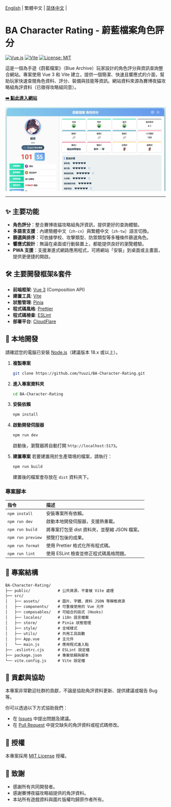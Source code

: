 <p>
  <a href="./docs/README.en.md">English</a> | 
  繁體中文 | 
  <a href="./docs/README.zh-CN.md">简体中文</a> | 
</p>

# BA Character Rating - 蔚藍檔案角色評分

<p align="left">
  <a href="https://vuejs.org/"><img alt="Vue.js" src="https://img.shields.io/badge/Vue.js-3-4FC08D?style=flat-square"></a>
  <a href="https://vitejs.dev/"><img alt="Vite" src="https://img.shields.io/badge/Vite-5-646CFF?style=flat-square"></a>
  <a href="https://opensource.org/licenses/MIT"><img alt="License: MIT" src="https://img.shields.io/badge/License-MIT-yellow.svg?style=flat-square"></a>
</p>

這是一個為手遊《蔚藍檔案》（Blue Archive）玩家設計的角色評分與資訊查詢整合網站。專案使用 Vue 3 和 Vite 建立，提供一個簡潔、快速且響應式的介面，幫助玩家快速查閱角色資料、評分、裝備與技能等資訊。網站資料來源為賽博夜貓攻略組角評資料（已徵得攻略組同意）。

**[➡️ 點此進入網站](https://ba-character-rating.pages.dev/)**

![專案預覽圖](https://raw.githubusercontent.com/Yuuzi261/BA-Character-Rating/refs/heads/main/public/og_image.webp)

---

## ✨ 主要功能

*   **角色評分**：整合賽博夜貓攻略組角評資訊，提供更好的查詢體驗。
*   **多語言支援**：內建簡體中文（`zh-cn`）與繁體中文（`zh-tw`）語言切換。
*   **篩選與排序**：可依據學校、攻擊類型、防禦類型等多種條件篩選角色。
*   **響應式設計**：無論在桌面或行動裝置上，都能提供良好的瀏覽體驗。
*   **PWA 支援**：支援漸進式網路應用程式，可將網站「安裝」到桌面或主畫面，提供更便捷的開啟。

## 🛠️ 主要開發框架&套件

*   **前端框架**: [Vue 3](https://vuejs.org/) (Composition API)
*   **建置工具**: [Vite](https://vitejs.dev/)
*   **狀態管理**: [Pinia](https://pinia.vuejs.org/)
*   **程式碼風格**: [Prettier](https://prettier.io/)
*   **程式碼檢查**: [ESLint](https://eslint.org/)
*   **部署平台**: [CloudFlare](https://www.cloudflare.com/)

## 🚀 本地開發

請確認您的電腦已安裝 [Node.js](https://nodejs.org/)（建議版本 18.x 或以上）。

1.  **複製專案**
    ```bash
    git clone https://github.com/Yuuzi/BA-Character-Rating.git
    ```

2.  **進入專案資料夾**
    ```bash
    cd BA-Character-Rating
    ```

3.  **安裝依賴**
    ```bash
    npm install
    ```

4.  **啟動開發伺服器**
    ```bash
    npm run dev
    ```
    啟動後，瀏覽器將自動打開 `http://localhost:5173`。

5.  **建置專案**
    若要建置用於生產環境的檔案，請執行：
    ```bash
    npm run build
    ```
    建置後的檔案會存放在 `dist` 資料夾下。

### 專案腳本
 
| 指令 | 描述 |
| :--- | :--- |
| `npm install` | 安裝專案所有依賴。 |
| `npm run dev` | 啟動本地開發伺服器，支援熱重載。 |
| `npm run build` | 將專案打包至 dist 資料夾，並壓縮 JSON 檔案。 |
| `npm run preview` | 預覽打包後的成果。 |
| `npm run format` | 使用 Prettier 格式化所有程式碼。 |
| `npm run lint` | 使用 ESLint 檢查並修正程式碼風格問題。 |

## 📁 專案結構

```
BA-Character-Rating/
├── public/            # 公共資源，不會被 Vite 處理
├── src/
│   ├── assets/        # 圖片、字體、資料 JSON 等靜態資源
│   ├── components/    # 可重複使用的 Vue 元件
│   ├── composables/   # 可組合的函式 (Hooks)
│   ├── locales/       # i18n 語言檔案
│   ├── store/         # Pinia 狀態管理
│   ├── style/         # 全域樣式
│   ├── utils/         # 共用工具函數
│   ├── App.vue        # 主元件
│   └── main.js        # 應用程式進入點
├── .eslintrc.cjs      # ESLint 設定檔
├── package.json       # 專案依賴與腳本
└── vite.config.js     # Vite 設定檔
```

## 🤝 貢獻與協助

本專案非常歡迎社群的貢獻，不論是協助角評資料更新、提供建議或報告 Bug 等。

你可以透過以下方式協助我們：

*   在 [Issues](https://github.com/Yuuzi261/BA-Character-Rating/issues) 中提出問題及建議。
*   在 [Pull Request](https://github.com/Yuuzi261/BA-Character-Rating/pulls) 中提交缺失的角評資料或程式碼修改。

## 📄 授權

本專案採用 [MIT License](https://opensource.org/licenses/MIT) 授權。

## 🙏 致謝

*   感謝所有共同開發者。
*   感謝賽博夜貓攻略組提供的角評資料。
*   本站所有遊戲資料與圖片版權均歸原作者所有。
